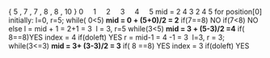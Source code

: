 {  5  ,  7  ,  7  ,  8  ,  8  ,  10  }
0     1     2     3     4     5
mid = 2 4 3 2 4 5
for position[0]
initially:
l=0, r=5;
while( 0<5)
**mid = 0 + (5+0)/2 = 2**
if(7==8) NO
if(7<8) NO
else l = mid + 1 = 2+1 = 3
​
l = 3, r=5
while(3<5)
**mid = 3 + (5-3)/2 =4**
if( 8==8)YES
index = 4
if(doleft) YES
r = mid-1 = 4 -1 = 3
​
l=3, r = 3;
while(3<=3)
**mid = 3+ (3-3)/2 = 3**
if( 8 ==8) YES
index = 3
if(doleft) YES